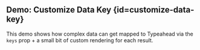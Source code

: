 ## Demo: Customize Data Key {id=customize-data-key}

This demo shows how complex data can get mapped to Typeahead via the `keys` prop + a small bit of custom rendering for each result.
